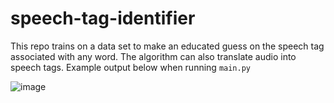 # speech-tag-identifier
This repo trains on a data set to make an educated guess on the speech tag associated with any word. The algorithm can also translate audio into speech tags. Example output below when running `main.py`

![image](https://github.com/vmdo2/speech-tag-identifier/assets/71240971/86c6db3e-43f4-475a-842f-5f494aff4c04)

